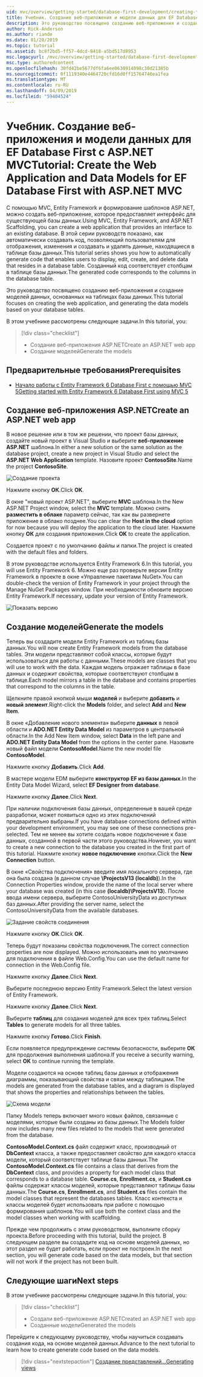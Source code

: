 ```yaml
---
uid: mvc/overview/getting-started/database-first-development/creating-the-web-application
title: Учебник. Создание веб-приложения и модели данных для EF Database First с ASP.NET MVC
description: Это руководство посвящено созданию веб-приложения и создание моделей данных, основанных на таблицах базы данных.
author: Rick-Anderson
ms.author: riande
ms.date: 01/28/2019
ms.topic: tutorial
ms.assetid: bc8f2bd5-ff57-4dcd-8418-a5bd517d8953
msc.legacyurl: /mvc/overview/getting-started/database-first-development/creating-the-web-application
msc.type: authoredcontent
ms.openlocfilehash: 30fd42be5677df6fa6ee0630914098c30d21385b
ms.sourcegitcommit: 0f1119340e4464720cfd16d0ff15764746ea1fea
ms.translationtype: MT
ms.contentlocale: ru-RU
ms.lasthandoff: 04/09/2019
ms.locfileid: "59404524"
---
```

# <a name="tutorial-create-the-web-application-and-data-models-for-ef-database-first-with-aspnet-mvc"></a><span data-ttu-id="51422-103">Учебник. Создание веб-приложения и модели данных для EF Database First с ASP.NET MVC</span><span class="sxs-lookup"><span data-stu-id="51422-103">Tutorial: Create the Web Application and Data Models for EF Database First with ASP.NET MVC</span></span>

 <span data-ttu-id="51422-104">С помощью MVC, Entity Framework и формирование шаблонов ASP.NET, можно создать веб-приложение, которое предоставляет интерфейс для существующей базы данных.</span><span class="sxs-lookup"><span data-stu-id="51422-104">Using MVC, Entity Framework, and ASP.NET Scaffolding, you can create a web application that provides an interface to an existing database.</span></span> <span data-ttu-id="51422-105">В этой серии руководств показано, как автоматически создавать код, позволяющий пользователям для отображения, изменения и создавать и удалять данные, находящиеся в таблице базы данных.</span><span class="sxs-lookup"><span data-stu-id="51422-105">This tutorial series shows you how to automatically generate code that enables users to display, edit, create, and delete data that resides in a database table.</span></span> <span data-ttu-id="51422-106">Созданный код соответствует столбцам в таблице базы данных.</span><span class="sxs-lookup"><span data-stu-id="51422-106">The generated code corresponds to the columns in the database table.</span></span>

<span data-ttu-id="51422-107">Это руководство посвящено созданию веб-приложения и создание моделей данных, основанных на таблицах базы данных.</span><span class="sxs-lookup"><span data-stu-id="51422-107">This tutorial focuses on creating the web application, and generating the data models based on your database tables.</span></span>

<span data-ttu-id="51422-108">В этом учебнике рассмотрены следующие задачи.</span><span class="sxs-lookup"><span data-stu-id="51422-108">In this tutorial, you:</span></span>

> [!div class="checklist"]
> * <span data-ttu-id="51422-109">Создание веб-приложения ASP.NET</span><span class="sxs-lookup"><span data-stu-id="51422-109">Create an ASP.NET web app</span></span>
> * <span data-ttu-id="51422-110">Создание моделей</span><span class="sxs-lookup"><span data-stu-id="51422-110">Generate the models</span></span>

## <a name="prerequisites"></a><span data-ttu-id="51422-111">Предварительные требования</span><span class="sxs-lookup"><span data-stu-id="51422-111">Prerequisites</span></span>

* [<span data-ttu-id="51422-112">Начало работы с Entity Framework 6 Database First с помощью MVC 5</span><span class="sxs-lookup"><span data-stu-id="51422-112">Getting started with Entity Framework 6 Database First using MVC 5</span></span>](setting-up-database.md)

## <a name="create-an-aspnet-web-app"></a><span data-ttu-id="51422-113">Создание веб-приложения ASP.NET</span><span class="sxs-lookup"><span data-stu-id="51422-113">Create an ASP.NET web app</span></span>

<span data-ttu-id="51422-114">В новое решение или в том же решении, что проект базы данных, создайте новый проект в Visual Studio и выберите **веб-приложение ASP.NET** шаблона.</span><span class="sxs-lookup"><span data-stu-id="51422-114">In either a new solution or the same solution as the database project, create a new project in Visual Studio and select the **ASP.NET Web Application** template.</span></span> <span data-ttu-id="51422-115">Назовите проект **ContosoSite**.</span><span class="sxs-lookup"><span data-stu-id="51422-115">Name the project **ContosoSite**.</span></span>

![Создание проекта](creating-the-web-application/_static/image1.png)

<span data-ttu-id="51422-117">Нажмите кнопку **ОК**.</span><span class="sxs-lookup"><span data-stu-id="51422-117">Click **OK**.</span></span>

<span data-ttu-id="51422-118">В окне "новый проект ASP.NET", выберите **MVC** шаблона.</span><span class="sxs-lookup"><span data-stu-id="51422-118">In the New ASP.NET Project window, select the **MVC** template.</span></span> <span data-ttu-id="51422-119">Можно снять **разместить в облаке** параметр сейчас, так как вы развернете приложение в облако позднее.</span><span class="sxs-lookup"><span data-stu-id="51422-119">You can clear the **Host in the cloud** option for now because you will deploy the application to the cloud later.</span></span> <span data-ttu-id="51422-120">Нажмите кнопку **ОК** для создания приложения.</span><span class="sxs-lookup"><span data-stu-id="51422-120">Click **OK** to create the application.</span></span>

<span data-ttu-id="51422-121">Создается проект с по умолчанию файлы и папки.</span><span class="sxs-lookup"><span data-stu-id="51422-121">The project is created with the default files and folders.</span></span>

<span data-ttu-id="51422-122">В этом руководстве используется Entity Framework 6.</span><span class="sxs-lookup"><span data-stu-id="51422-122">In this tutorial, you will use Entity Framework 6.</span></span> <span data-ttu-id="51422-123">Можно еще раз проверьте версии Entity Framework в проекте в окне «Управление пакетами NuGet».</span><span class="sxs-lookup"><span data-stu-id="51422-123">You can double-check the version of Entity Framework in your project through the Manage NuGet Packages window.</span></span> <span data-ttu-id="51422-124">При необходимости обновите версию Entity Framework.</span><span class="sxs-lookup"><span data-stu-id="51422-124">If necessary, update your version of Entity Framework.</span></span>

![Показать версию](creating-the-web-application/_static/image3.png)

## <a name="generate-the-models"></a><span data-ttu-id="51422-126">Создание моделей</span><span class="sxs-lookup"><span data-stu-id="51422-126">Generate the models</span></span>

<span data-ttu-id="51422-127">Теперь вы создадите модели Entity Framework из таблиц базы данных.</span><span class="sxs-lookup"><span data-stu-id="51422-127">You will now create Entity Framework models from the database tables.</span></span> <span data-ttu-id="51422-128">Эти модели представляют собой классы, которые будут использоваться для работы с данными.</span><span class="sxs-lookup"><span data-stu-id="51422-128">These models are classes that you will use to work with the data.</span></span> <span data-ttu-id="51422-129">Каждая модель отражает таблицы в базе данных и содержит свойства, которые соответствуют столбцам в таблице.</span><span class="sxs-lookup"><span data-stu-id="51422-129">Each model mirrors a table in the database and contains properties that correspond to the columns in the table.</span></span>

<span data-ttu-id="51422-130">Щелкните правой кнопкой мыши **моделей** и выберите **добавить** и **новый элемент**.</span><span class="sxs-lookup"><span data-stu-id="51422-130">Right-click the **Models** folder, and select **Add** and **New Item**.</span></span>

<span data-ttu-id="51422-131">В окне «Добавление нового элемента» выберите **данных** в левой области и **ADO.NET Entity Data Model** из параметров в центральной области.</span><span class="sxs-lookup"><span data-stu-id="51422-131">In the Add New Item window, select **Data** in the left pane and **ADO.NET Entity Data Model** from the options in the center pane.</span></span> <span data-ttu-id="51422-132">Назовите новый файл модели **ContosoModel**.</span><span class="sxs-lookup"><span data-stu-id="51422-132">Name the new model file **ContosoModel**.</span></span>

<span data-ttu-id="51422-133">Нажмите кнопку **Добавить**.</span><span class="sxs-lookup"><span data-stu-id="51422-133">Click **Add**.</span></span>

<span data-ttu-id="51422-134">В мастере модели EDM выберите **конструктор EF из базы данных**.</span><span class="sxs-lookup"><span data-stu-id="51422-134">In the Entity Data Model Wizard, select **EF Designer from database**.</span></span>

<span data-ttu-id="51422-135">Нажмите кнопку **Далее**.</span><span class="sxs-lookup"><span data-stu-id="51422-135">Click **Next**.</span></span>

<span data-ttu-id="51422-136">При наличии подключения базы данных, определенные в вашей среде разработки, может появиться одно из этих подключений предварительно выбраны.</span><span class="sxs-lookup"><span data-stu-id="51422-136">If you have database connections defined within your development environment, you may see one of these connections pre-selected.</span></span> <span data-ttu-id="51422-137">Тем не менее вы хотите создать новое подключение к базе данных, созданной в первой части этого руководства.</span><span class="sxs-lookup"><span data-stu-id="51422-137">However, you want to create a new connection to the database you created in the first part of this tutorial.</span></span> <span data-ttu-id="51422-138">Нажмите кнопку **новое подключение** кнопки.</span><span class="sxs-lookup"><span data-stu-id="51422-138">Click the **New Connection** button.</span></span>

<span data-ttu-id="51422-139">В окне «Свойства подключения» введите имя локального сервера, где она была создана (в данном случае **\ProjectsV13 (localdb)**).</span><span class="sxs-lookup"><span data-stu-id="51422-139">In the Connection Properties window, provide the name of the local server where your database was created (in this case **(localdb)\ProjectsV13**).</span></span> <span data-ttu-id="51422-140">После ввода имени сервера, выберите ContosoUniversityData из доступных баз данных.</span><span class="sxs-lookup"><span data-stu-id="51422-140">After providing the server name, select the ContosoUniversityData from the available databases.</span></span>

![Задание свойств соединения](creating-the-web-application/_static/image8.png)

<span data-ttu-id="51422-142">Нажмите кнопку **ОК**.</span><span class="sxs-lookup"><span data-stu-id="51422-142">Click **OK**.</span></span>

<span data-ttu-id="51422-143">Теперь будут показаны свойства подключения.</span><span class="sxs-lookup"><span data-stu-id="51422-143">The correct connection properties are now displayed.</span></span> <span data-ttu-id="51422-144">Можно использовать имя по умолчанию для подключения в файле Web.Config.</span><span class="sxs-lookup"><span data-stu-id="51422-144">You can use the default name for connection in the Web.Config file.</span></span>

<span data-ttu-id="51422-145">Нажмите кнопку **Далее**.</span><span class="sxs-lookup"><span data-stu-id="51422-145">Click **Next**.</span></span>

<span data-ttu-id="51422-146">Выберите последнюю версию Entity Framework.</span><span class="sxs-lookup"><span data-stu-id="51422-146">Select the latest version of Entity Framework.</span></span>

<span data-ttu-id="51422-147">Нажмите кнопку **Далее**.</span><span class="sxs-lookup"><span data-stu-id="51422-147">Click **Next**.</span></span>

<span data-ttu-id="51422-148">Выберите **таблиц** для создания моделей для всех трех таблиц.</span><span class="sxs-lookup"><span data-stu-id="51422-148">Select **Tables** to generate models for all three tables.</span></span>

<span data-ttu-id="51422-149">Нажмите кнопку **Готово**.</span><span class="sxs-lookup"><span data-stu-id="51422-149">Click **Finish**.</span></span>

<span data-ttu-id="51422-150">Если появляется предупреждение системы безопасности, выберите **ОК** для продолжения выполнения шаблона.</span><span class="sxs-lookup"><span data-stu-id="51422-150">If you receive a security warning, select **OK** to continue running the template.</span></span>

<span data-ttu-id="51422-151">Модели создаются на основе таблиц базы данных и отображения диаграммы, показывающий свойства и связи между таблицами.</span><span class="sxs-lookup"><span data-stu-id="51422-151">The models are generated from the database tables, and a diagram is displayed that shows the properties and relationships between the tables.</span></span>

![Схема модели](creating-the-web-application/_static/image11.png)

<span data-ttu-id="51422-153">Папку Models теперь включает много новых файлов, связанные с моделями, которые были созданы из базы данных.</span><span class="sxs-lookup"><span data-stu-id="51422-153">The Models folder now includes many new files related to the models that were generated from the database.</span></span>

<span data-ttu-id="51422-154">**ContosoModel.Context.cs** файл содержит класс, производный от **DbContext** класса, а также предоставляет свойство для каждого класса модели, который соответствует таблице базы данных.</span><span class="sxs-lookup"><span data-stu-id="51422-154">The **ContosoModel.Context.cs** file contains a class that derives from the **DbContext** class, and provides a property for each model class that corresponds to a database table.</span></span> <span data-ttu-id="51422-155">**Course.cs**, **Enrollment.cs**, и **Student.cs** файлы содержат классы моделей, которые представляют таблицы базы данных.</span><span class="sxs-lookup"><span data-stu-id="51422-155">The **Course.cs**, **Enrollment.cs**, and **Student.cs** files contain the model classes that represent the databases tables.</span></span> <span data-ttu-id="51422-156">Класс контекста и классы моделей будет использовать при работе с помощью формирования шаблонов.</span><span class="sxs-lookup"><span data-stu-id="51422-156">You will use both the context class and the model classes when working with scaffolding.</span></span>

<span data-ttu-id="51422-157">Прежде чем продолжить с этим руководством, выполните сборку проекта.</span><span class="sxs-lookup"><span data-stu-id="51422-157">Before proceeding with this tutorial, build the project.</span></span> <span data-ttu-id="51422-158">В следующем разделе вы создадите код на основе моделей данных, но этот раздел не будет работать, если проект не построен.</span><span class="sxs-lookup"><span data-stu-id="51422-158">In the next section, you will generate code based on the data models, but that section will not work if the project has not been built.</span></span>

## <a name="next-steps"></a><span data-ttu-id="51422-159">Следующие шаги</span><span class="sxs-lookup"><span data-stu-id="51422-159">Next steps</span></span>

<span data-ttu-id="51422-160">В этом учебнике рассмотрены следующие задачи.</span><span class="sxs-lookup"><span data-stu-id="51422-160">In this tutorial, you:</span></span>

> [!div class="checklist"]
> * <span data-ttu-id="51422-161">Создали веб-приложение ASP.NET</span><span class="sxs-lookup"><span data-stu-id="51422-161">Created an ASP.NET web app</span></span>
> * <span data-ttu-id="51422-162">Созданные модели</span><span class="sxs-lookup"><span data-stu-id="51422-162">Generated the models</span></span>

<span data-ttu-id="51422-163">Перейдите к следующему руководству, чтобы научиться создавать создания кода, на основе моделей данных.</span><span class="sxs-lookup"><span data-stu-id="51422-163">Advance to the next tutorial to learn how to create generate code based on the data models.</span></span>
> [!div class="nextstepaction"]
> [<span data-ttu-id="51422-164">Создание представлений...</span><span class="sxs-lookup"><span data-stu-id="51422-164">Generating views</span></span>](generating-views.md)
